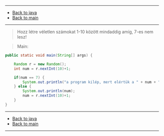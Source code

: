 
---

- [Back to java](../../java.md)
- [Back to main](../../../../README.md)

---

> Hozz létre véletlen számokat 1-10 között mindaddig amíg, 7-es nem lesz!

> Main:

```java
public static void main(String[] args) {

	Random r = new Random();
	int num = r.nextInt(10)+1;

	if(num == 7) {
		System.out.println("a program kilép, mert elértük a " + num + "-es számot");
	} else {
		System.out.println(num);
		num = r.nextInt(10)+1;
	}
}
```

---

- [Back to java](../../java.md)
- [Back to main](../../../../README.md)

---

